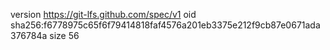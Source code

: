 version https://git-lfs.github.com/spec/v1
oid sha256:f6778975c65f6f79414818faf4576a201eb3375e212f9cb87e0671ada376784a
size 56
